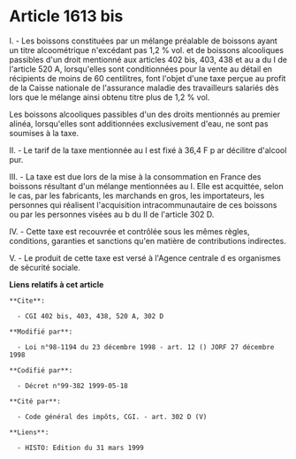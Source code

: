 # Article 1613 bis

I. - Les boissons constituées par un mélange préalable de boissons ayant un titre alcoométrique n'excédant pas 1,2 % vol. et
de boissons alcooliques passibles d'un droit mentionné aux articles 402 bis, 403, 438 et au a du I de l'article 520 A,
lorsqu'elles sont conditionnées pour la vente au détail en récipients de moins de 60 centilitres, font l'objet d'une taxe
perçue au profit de la Caisse nationale de l'assurance maladie des travailleurs salariés dès lors que le mélange ainsi obtenu
titre plus de 1,2 % vol.

Les boissons alcooliques passibles d'un des droits mentionnés au premier alinéa, lorsqu'elles sont additionnées exclusivement
d'eau, ne sont pas soumises à la taxe.

II. - Le tarif de la taxe mentionnée au I est fixé à 36,4 F p ar décilitre d'alcool pur.

III. - La taxe est due lors de la mise à la consommation en France des boissons résultant d'un mélange mentionnées au I. Elle
est acquittée, selon le cas, par les fabricants, les marchands en gros, les importateurs, les personnes qui réalisent
l'acquisition intracommunautaire de ces boissons ou par les personnes visées au b du II de l'article 302 D.

IV. - Cette taxe est recouvrée et contrôlée sous les mêmes règles, conditions, garanties et sanctions qu'en matière de
contributions indirectes.

V. - Le produit de cette taxe est versé à l'Agence centrale d es organismes de sécurité sociale.

**Liens relatifs à cet article**

	**Cite**:

	  - CGI 402 bis, 403, 438, 520 A, 302 D

	**Modifié par**:

	  - Loi n°98-1194 du 23 décembre 1998 - art. 12 () JORF 27 décembre 1998

	**Codifié par**:

	  - Décret n°99-382 1999-05-18

	**Cité par**:

	  - Code général des impôts, CGI. - art. 302 D (V)

	**Liens**:

	  - HISTO: Edition du 31 mars 1999
